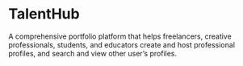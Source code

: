 # TalentHub
A comprehensive portfolio platform that helps freelancers, creative professionals, students, and educators create and host professional profiles, and search and view other user’s profiles. 
